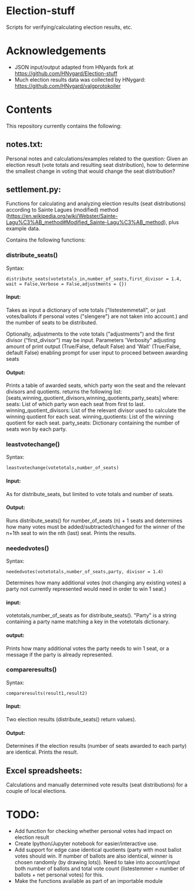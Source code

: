 # Election-stuff
Scripts for verifying/calculating election results, etc.


# Acknowledgements
* JSON input/output adapted from HNyards fork at https://github.com/HNygard/Election-stuff
* Much election results data was collected by HNygard: https://github.com/HNygard/valgprotokoller

# Contents
This repository currently contains the following:

## notes.txt:
Personal notes and calculations/examples related to the question:
Given an election result (vote totals and resulting seat distribution), how to determine the smallest change in voting that would change
the seat distribution?

## settlement.py:
Functions for calculating and analyzing election results (seat distributions) according to Sainte Lagues (modified) method (https://en.wikipedia.org/wiki/Webster/Sainte-Lagu%C3%AB_method#Modified_Sainte-Lagu%C3%AB_method), plus example data.

Contains the following functions:
 
### distribute_seats()

Syntax:
```
distribute_seats(votetotals_in,number_of_seats,first_divisor = 1.4, wait = False,Verbose = False,adjustments = {})
```

#### Input:
Takes as input a dictionary of vote totals ("listestemmetall", or just votes/ballots if personal votes ("slengere") are not taken into account.) and the number of seats to be distributed.

Optionally, adjustments to the vote totals ("adjustments")  and the first divisor ("first_divisor") may be input.
Parameters 'Verbosity" adjusting amount of print output (True/False, default False) and 'Wait' (True/False, default False) enabling prompt for user input to proceed between awarding seats 

#### Output:
Prints a table of awarded seats, which party won the seat and the relevant divisors and quotients.
returns the following list: [seats,winning_quotient_divisors,winning_quotients,party_seats]
where:
seats: List of which party won each seat from first to last.
winning_quotient_divisors: List of the relevant divisor used to calculate the winning quotient for each seat. 
winning_quotients: List of the winning quotient for each seat.
party_seats: Dictionary containing the number of seats won by each party.
        
### leastvotechange()

Syntax: 
```
leastvotechange(votetotals,number_of_seats)
```
#### Input:
As for distribute_seats, but limited to vote totals and number of seats.
      
#### Output:
Runs distribute_seats() for number_of_seats (n) + 1 seats and determines how many votes must be added/subtracted/changed
for the winner of the n+1th seat to win the nth (last) seat. Prints the results.
      
### neededvotes()

Syntax: 
```
neededvotes(votetotals,number_of_seats,party, divisor = 1.4)
```
Determines how many additional votes (not changing any existing votes) a party not currently represented would need in order to win 1 seat.)

#### input:
votetotals,number_of_seats as for distribute_seats(). "Party" is a string containing a party name matching a key in the votetotals dictionary.
#### output:
Prints how many additional votes the party needs to win 1 seat, or a message if the party is already represented.
      
### compareresults()

Syntax: 
```
compareresults(result1,result2)
```
#### Input: 
Two election results (distribute_seats() return values).
#### Output: 
Determines if the election results (number of seats awarded to each party) are identical. Prints the result.
      

## Excel spreadsheets: 
Calculations and manually determined vote results (seat distributions) for a couple of local elections.

# TODO:
* Add function for checking whether personal votes had impact on election result
* Create Ipython/Jupyter notebook for easier/interactive use.
* Add support for edge case identical quotients (party with most ballot votes should win. If number of ballots are also identical, winner is chosen randomly (by drawing lots)). Need to take into account/input both number of ballots and total vote count (listestemmer = number of ballots + net personal votes) for this.
* Make the functions available as part of an importable module
